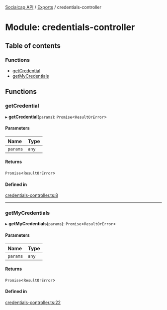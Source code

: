 [Socialcap API](../README.md) / [Exports](../modules.md) / credentials-controller

# Module: credentials-controller

## Table of contents

### Functions

- [getCredential](credentials_controller.md#getcredential)
- [getMyCredentials](credentials_controller.md#getmycredentials)

## Functions

### getCredential

▸ **getCredential**(`params`): `Promise`\<`ResultOrError`\>

#### Parameters

| Name | Type |
| :------ | :------ |
| `params` | `any` |

#### Returns

`Promise`\<`ResultOrError`\>

#### Defined in

[credentials-controller.ts:8](https://github.com/Identicon-Dao/socialcap-services/blob/21d5347d/src/controllers/credentials-controller.ts#L8)

___

### getMyCredentials

▸ **getMyCredentials**(`params`): `Promise`\<`ResultOrError`\>

#### Parameters

| Name | Type |
| :------ | :------ |
| `params` | `any` |

#### Returns

`Promise`\<`ResultOrError`\>

#### Defined in

[credentials-controller.ts:22](https://github.com/Identicon-Dao/socialcap-services/blob/21d5347d/src/controllers/credentials-controller.ts#L22)
